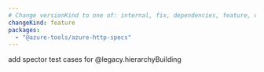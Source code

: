 ```yaml
---
# Change versionKind to one of: internal, fix, dependencies, feature, deprecation, breaking
changeKind: feature
packages:
  - "@azure-tools/azure-http-specs"
---
```


add spector test cases for @legacy.hierarchyBuilding